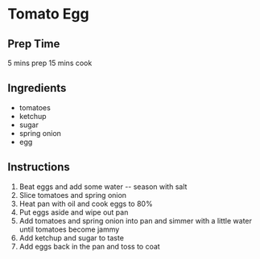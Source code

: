 # Tomato Egg

## Prep Time
5 mins prep 
15 mins cook

## Ingredients
+ tomatoes
+ ketchup
+ sugar
+ spring onion
+ egg

## Instructions
1. Beat eggs and add some water -- season with salt 
2. Slice tomatoes and spring onion
3. Heat pan with oil and cook eggs to 80% 
4. Put eggs aside and wipe out pan
5. Add tomatoes and spring onion into pan and simmer with a little water until tomatoes become jammy
6. Add ketchup and sugar to taste
7. Add eggs back in the pan and toss to coat
